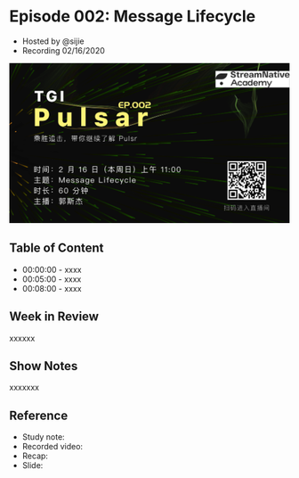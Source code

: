 # Episode 002: Message Lifecycle

- Hosted by @sijie
- Recording 02/16/2020

![](/image/002-promotion.png)

## Table of Content

- 00:00:00 - xxxx
- 00:05:00 - xxxx
- 00:08:00 - xxxx

## Week in Review

xxxxxx

## Show Notes

xxxxxxx

## Reference 

- Study note:
- Recorded video: 
- Recap: 
- Slide: 
